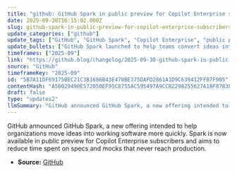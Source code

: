 ```yaml
---
title: "github: GitHub Spark in public preview for Copilot Enterprise subscribers"
date: 2025-09-30T16:15:02.000Z
slug: github-spark-in-public-preview-for-copilot-enterprise-subscribers
update_categories: ["github"]
update_tags: ["GitHub", "GitHub Spark", "Copilot Enterprise", "public preview", "developer productivity", "AI-assisted development"]
update_bullets: ["GitHub Spark launched to help teams convert ideas into functioning software faster.", "Now in public preview and available to Copilot Enterprise subscribers.", "Targets common pain points: long spec/mock phases and projects that never ship.", "Announcement published on the GitHub Blog (product changelog post).", "Designed to accelerate prototyping and shorten time-to-production for organizations."]
timeframes: ["2025-09"]
link: "https://github.blog/changelog/2025-09-30-github-spark-in-public-preview-for-copilot-enterprise-subscribers"
source: "GitHub"
timeframeKey: "2025-09"
id: "5B7A11DF69175BEC21C3B1686B43E470BE375DAFD2861A1D9C639412FF87F905"
contentHash: "A56029490E572050EF95C8755AC595497A9CCB2298255627A18F8783F529E6D0"
draft: false
type: "updates2"
llmSummary: "GitHub announced GitHub Spark, a new offering intended to help organizations move ideas into working software more quickly. Spark is now available in public preview for Copilot Enterprise subscribers and aims to reduce time spent on specs and mocks that never reach production."
---
```


GitHub announced GitHub Spark, a new offering intended to help organizations move ideas into working software more quickly. Spark is now available in public preview for Copilot Enterprise subscribers and aims to reduce time spent on specs and mocks that never reach production.

- **Source:** [GitHub](https://github.blog/changelog/2025-09-30-github-spark-in-public-preview-for-copilot-enterprise-subscribers)
